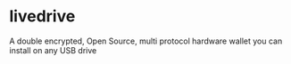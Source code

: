 # livedrive
A double encrypted, Open Source, multi protocol hardware wallet you can install on any USB drive
